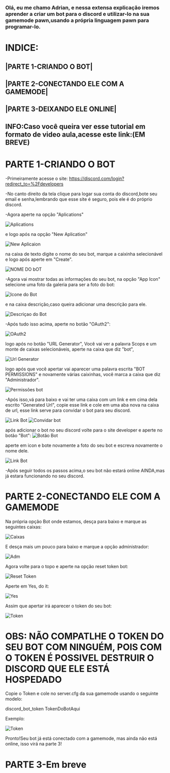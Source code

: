 ### Olá, eu me chamo Adrian, e nessa extensa explicação iremos aprender a criar um bot para o discord e utilizar-lo na sua gamemode pawn,usando a própria linguagem pawn para programar-lo.

# INDICE:

## |PARTE 1-CRIANDO O BOT|

## |PARTE 2-CONECTANDO ELE COM A GAMEMODE|

## |PARTE 3-DEIXANDO ELE ONLINE|

## INFO:Caso você queira ver esse tutorial em formato de video aula,acesse este link:(EM BREVE)

# PARTE 1-CRIANDO O BOT

-Primeiramente acesse o site: https://discord.com/login?redirect_to=%2Fdevelopers

-No canto direito da tela clique para logar sua conta do discord,bote seu email e senha,lembrando que esse site é seguro, pois ele é do próprio discord.

-Agora aperte na opção "Aplications" 

![Aplications](png/printA.png)

e logo após na opção "New Aplication"

![New Aplicaion](png/printB.png)

na caixa de texto digite o nome do seu bot, marque a caixinha selecionável e logo após aperte em "Create".

![NOME DO bOT](png/printC.png)

-Agora vai mostrar todas as informações do seu bot, na opção "App Icon" selecione uma foto da galeria para ser a foto do bot:

![Icone do Bot](png/printD.png)

 e na caixa descrição,caso queira adicionar uma descrição para ele.

![Descriçao do Bot](png/printE.png)

-Após tudo isso acima, aperte no botão "OAuth2":

![OAuth2](png/printF.png)

logo após no botão "URL Generator", Você vai ver a palavra Scops e um monte de caixas selecionáveis, aperte na caixa que diz "bot", 

![Url Generator](png/printG.png)

logo após que você apertar vai aparecer uma palavra escrita "BOT PERMISSIONS" e novamente várias caixinhas, você marca a caixa que diz "Administrador".

![Permissões bot](png/printH.png)

-Após isso,vá para baixo e vai ter uma caixa com um link e em cima dela escrito "Generated Url", copie esse link e cole em uma aba nova na caixa de url, esse link serve para convidar o bot para seu discord.

![Link Bot](png/printL.png)
![Convidar bot](png/printM.png)

 após adicionar o bot no seu discord volte para o site developer e aperte no botão "Bot":
 ![Botão Bot](png/printN.png)
 
aperte em icon e bote novamente a foto do seu bot e escreva novamente o nome dele.

![Link Bot](png/printO.png)


-Após seguir todos os passos acima,o seu bot não estará online AINDA,mas já estara funcionando no seu discord.

# PARTE 2-CONECTANDO ELE COM A GAMEMODE

Na própria opção Bot onde estamos, desça para baixo e marque as seguintes caixas:

![Caixas](png/printP.png)

E desça mais um pouco para baixo e marque a opção administrador:

![Adm](png/printQ.png)

Agora volte para o topo e aperte na opção reset token bot:

![Reset Token](png/printR.png)

Aperte em Yes, do it:

![Yes](png/printS.png)

Assim que apertar irá aparecer o token do seu bot:

![Token](png/printT.png)

# OBS: NÃO COMPATLHE O TOKEN DO SEU BOT COM NINGUÉM, POIS COM O TOKEN É POSSIVEL DESTRUIR O DISCORD QUE ELE ESTÁ HOSPEDADO

Copie o Token e cole no server.cfg da sua gamemode usando o seguinte modelo:

discord_bot_token TokenDoBotAqui

Exemplo: 

![Token](png/printU.png)

Pronto!Seu bot já está conectado com a gamemode, mas ainda não está online, isso virá na parte 3!

# PARTE 3-Em breve